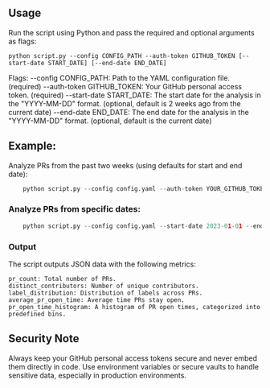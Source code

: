 ## Usage

Run the script using Python and pass the required and optional arguments as flags:



```
python script.py --config CONFIG_PATH --auth-token GITHUB_TOKEN [--start-date START_DATE] [--end-date END_DATE]
```



Flags:
    --config CONFIG_PATH: Path to the YAML configuration file. (required)
    --auth-token GITHUB_TOKEN: Your GitHub personal access token. (required)
    --start-date START_DATE: The start date for the analysis in the "YYYY-MM-DD" format. (optional, default is 2 weeks ago from the current date)
    --end-date END_DATE: The end date for the analysis in the "YYYY-MM-DD" format. (optional, default is the current date)

## Example:

Analyze PRs from the past two weeks (using defaults for start and end date):

```python
    python script.py --config config.yaml --auth-token YOUR_GITHUB_TOKEN
```



### Analyze PRs from specific dates:

```python
    python script.py --config config.yaml --start-date 2023-01-01 --end-date 2023-01-15 --auth-token YOUR_GITHUB_TOKEN
```



### Output

The script outputs JSON data with the following metrics:

    pr_count: Total number of PRs.
    distinct_contributors: Number of unique contributors.
    label_distribution: Distribution of labels across PRs.
    average_pr_open_time: Average time PRs stay open.
    pr_open_time_histogram: A histogram of PR open times, categorized into predefined bins.

## Security Note

Always keep your GitHub personal access tokens secure and never embed them directly in code. Use environment variables or secure vaults to handle sensitive data, especially in production environments.
